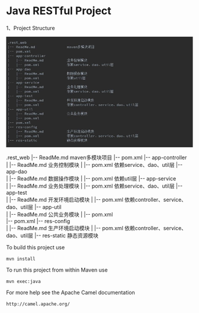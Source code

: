 Java RESTful Project
=========================
1、Project Structure


![Alt text](https://github.com/zhangyang7/static/blob/master/images/mq/structure.jpg)

.rest_web
|-- ReadMe.md               maven多模块项目
|-- pom.xml
|-- app-controller          
|   |-- ReadMe.md           业务控制模块
|   |-- pom.xml             依赖service、dao、util层
|-- app-dao                 
|   |-- ReadMe.md           数据操作模块
|   |-- pom.xml             依赖util层
|-- app-service             
|   |-- ReadMe.md           业务处理模块
|   |-- pom.xml             依赖service、dao、util层
|-- app-test                
|   |-- ReadMe.md           开发环境启动模块
|   |-- pom.xml             依赖controller、service、dao、util层
|-- app-util                
|   |-- ReadMe.md           公共业务模块
|   |-- pom.xml             
|-- pom.xml
|-- res-config              
|   |-- ReadMe.md           生产环境启动模块
|   |-- pom.xml             依赖controller、service、dao、util层
|-- res-static              静态资源模块






To build this project use

    mvn install

To run this project from within Maven use

    mvn exec:java

For more help see the Apache Camel documentation

    http://camel.apache.org/

